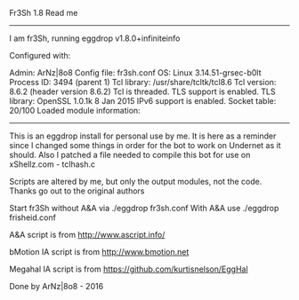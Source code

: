 Fr3Sh 1.8 Read me

------------------------------------------------------------

I am fr3Sh, running eggdrop v1.8.0+infiniteinfo

Configured with: 

Admin: ArNz|8o8
Config file: fr3sh.conf
OS: Linux 3.14.51-grsec-b0lt
Process ID: 3494 (parent 1)
Tcl library: /usr/share/tcltk/tcl8.6
Tcl version: 8.6.2 (header version 8.6.2)
Tcl is threaded.
TLS support is enabled.
TLS library: OpenSSL 1.0.1k 8 Jan 2015
IPv6 support is enabled.
Socket table: 20/100
Loaded module information:

-------------------------------------------------------------

This is an eggdrop install for personal use by me. It is here as a reminder since I changed some things in order for the bot to work on Undernet as it should.
Also I patched a file needed to compile this bot for use on xShellz.com - tclhash.c

Scripts are altered by me, but only the output modules, not the code. Thanks go out to the original authors

Start fr3Sh without A&A via ./eggdrop fr3sh.conf 
With A&A use ./eggdrop frisheid.conf

A&A script is from http://www.ascript.info/

bMotion IA script is from http://www.bmotion.net

Megahal IA script is from https://github.com/kurtisnelson/EggHal

Done by ArNz|8o8 - 2016
